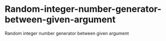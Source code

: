 # Random-integer-number-generator-between-given-argument
Random integer number generator between given argument
